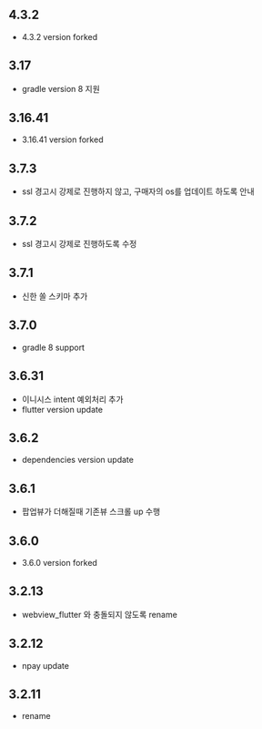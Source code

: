 ## 4.3.2

* 4.3.2 version forked

## 3.17
* gradle version 8 지원

## 3.16.41
* 3.16.41 version forked

## 3.7.3
* ssl 경고시 강제로 진행하지 않고, 구매자의 os를 업데이트 하도록 안내

## 3.7.2
* ssl 경고시 강제로 진행하도록 수정

## 3.7.1
* 신한 쏠 스키마 추가

## 3.7.0
* gradle 8 support

## 3.6.31
* 이니시스 intent 예외처리 추가
* flutter version update

## 3.6.2
* dependencies version update

## 3.6.1
* 팝업뷰가 더해질때 기존뷰 스크롤 up 수행

## 3.6.0
* 3.6.0 version forked

## 3.2.13
* webview_flutter 와 충돌되지 않도록 rename

## 3.2.12
* npay update

## 3.2.11
* rename 

